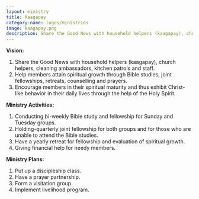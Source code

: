 ```yaml
---
layout: ministry
title: Kaagapay
category-name: logos/ministries
image: kaagapay.png
description: Share the Good News with household helpers (kaagapay), church helpers, cleaning ambassadors, kitchen patrols and staff.
---
```

 
**Vision:**  
1. Share the Good News with household helpers (kaagapay), church
    helpers, cleaning ambassadors, kitchen patrols and staff. 
2. Help members attain spiritual growth through Bible studies, joint fellowships, retreats, counselling and prayers. 
3. Encourage members in their spiritual maturity and thus exhibit Christ- like behavior in their daily lives through the help of the Holy Spirit.

**Ministry Activities:**  
1. Conducting bi-weekly Bible study and fellowship for Sunday and
Tuesday groups.
2. Holding-quarterly joint fellowship for both groups and for those who are
unable to attend the Bible studies.
3. Have a yearly retreat for fellowship and evaluation of spiritual growth.
4. Giving financial help for needy members.

**Ministry Plans:**  
1. Put up a discipleship class.
2. Have a prayer partnership.
3. Form a visitation group.
4. Implement livelihood program.
